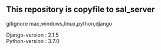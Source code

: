 ## This repository is copyfile to sal_server

gitignore mac,windows,linux,python,django

Django-version : 2.1.5   
Python-version : 3.7.0    

